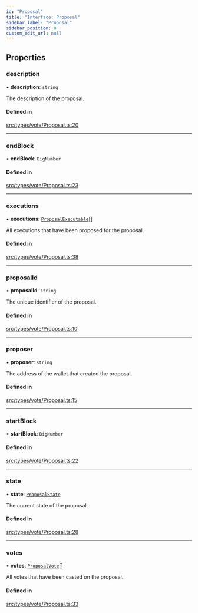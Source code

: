 ```yaml
---
id: "Proposal"
title: "Interface: Proposal"
sidebar_label: "Proposal"
sidebar_position: 0
custom_edit_url: null
---
```


## Properties

### description

• **description**: `string`

The description of the proposal.

#### Defined in

[src/types/vote/Proposal.ts:20](https://github.com/PrasoonPratham/nftlabs-sdk-ts/blob/68c3596/src/types/vote/Proposal.ts#L20)

---

### endBlock

• **endBlock**: `BigNumber`

#### Defined in

[src/types/vote/Proposal.ts:23](https://github.com/PrasoonPratham/nftlabs-sdk-ts/blob/68c3596/src/types/vote/Proposal.ts#L23)

---

### executions

• **executions**: [`ProposalExecutable`](ProposalExecutable)[]

All executions that have been proposed for the proposal.

#### Defined in

[src/types/vote/Proposal.ts:38](https://github.com/PrasoonPratham/nftlabs-sdk-ts/blob/68c3596/src/types/vote/Proposal.ts#L38)

---

### proposalId

• **proposalId**: `string`

The unique identifier of the proposal.

#### Defined in

[src/types/vote/Proposal.ts:10](https://github.com/PrasoonPratham/nftlabs-sdk-ts/blob/68c3596/src/types/vote/Proposal.ts#L10)

---

### proposer

• **proposer**: `string`

The address of the wallet that created the proposal.

#### Defined in

[src/types/vote/Proposal.ts:15](https://github.com/PrasoonPratham/nftlabs-sdk-ts/blob/68c3596/src/types/vote/Proposal.ts#L15)

---

### startBlock

• **startBlock**: `BigNumber`

#### Defined in

[src/types/vote/Proposal.ts:22](https://github.com/PrasoonPratham/nftlabs-sdk-ts/blob/68c3596/src/types/vote/Proposal.ts#L22)

---

### state

• **state**: [`ProposalState`](../enums/ProposalState)

The current state of the proposal.

#### Defined in

[src/types/vote/Proposal.ts:28](https://github.com/PrasoonPratham/nftlabs-sdk-ts/blob/68c3596/src/types/vote/Proposal.ts#L28)

---

### votes

• **votes**: [`ProposalVote`](ProposalVote)[]

All votes that have been casted on the proposal.

#### Defined in

[src/types/vote/Proposal.ts:33](https://github.com/PrasoonPratham/nftlabs-sdk-ts/blob/68c3596/src/types/vote/Proposal.ts#L33)
